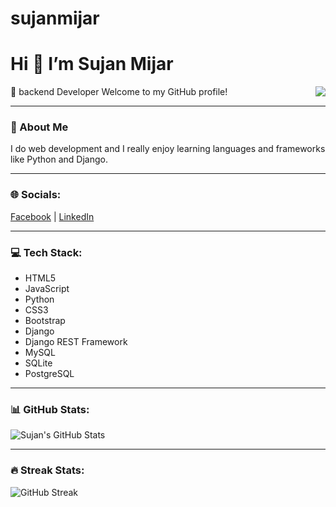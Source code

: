 # sujanmijar
# Hi 👋 I’m  Sujan Mijar

<img align="right" src="https://github.com/7oSkaaa/7oSkaaa/raw/main/Images/Right_Side.gif?raw=true" style="max-width: 100%; display: inline-block;">
🚀 backend Developer
Welcome to my GitHub profile!

---

### 🚀 About Me
I do web development and I really enjoy learning languages and frameworks like Python and Django.

---

### 🌐 Socials:
[Facebook](https://facebook.com/sujanmijar) | [LinkedIn](https://www.linkedin.com/in/sujan-mijar-37498636b)

---

### 💻 Tech Stack:
- HTML5
- JavaScript
- Python
- CSS3
- Bootstrap
- Django
- Django REST Framework
- MySQL
- SQLite
- PostgreSQL


---

### 📊 GitHub Stats:
![Sujan's GitHub Stats](https://github-readme-stats.vercel.app/api?username=SujaanMijar&show_icons=true&theme=radical)

---

### 🔥 Streak Stats:
![GitHub Streak](https://github-readme-streak-stats.herokuapp.com/?user=SujaanMijar&theme=radical)

